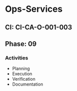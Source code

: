 # Ops-Services

## CI: CI-CA-O-001-003
## Phase: 09

### Activities
- Planning
- Execution
- Verification
- Documentation
